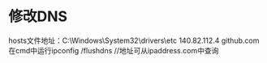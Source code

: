 # 修改DNS
hosts文件地址：C:\Windows\System32\drivers\etc
140.82.112.4 github.com
在cmd中运行ipconfig /flushdns
//地址可从ipaddress.com中查询